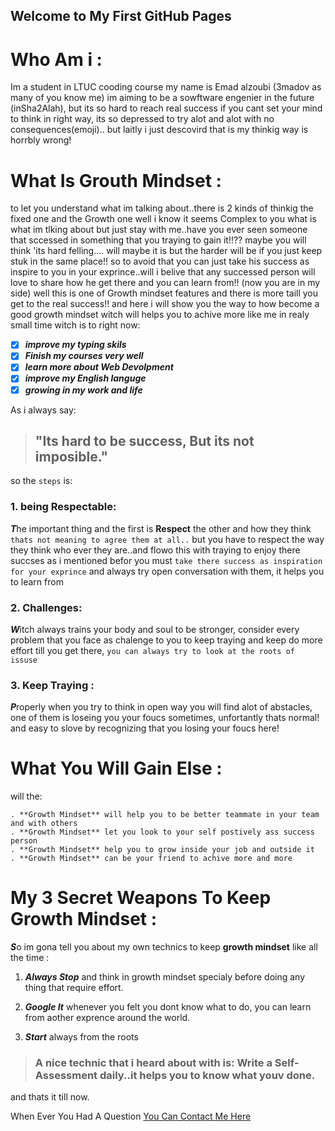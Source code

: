## Welcome to My First GitHub Pages

# Who Am i :

Im a student in LTUC cooding course my name is Emad alzoubi (3madov as many of you know me)
im aiming to be a sowftware engenier in the future (inSha2Alah), but its so hard to reach real success if you cant set your mind to think in right way, its so depressed to try alot and alot with no consequences(emoji).. but laitly i just descovird that is my thinkig way is horrbly wrong!

# What Is Grouth Mindset :
to let you understand what im talking about..there is 2 kinds of thinkig the fixed one and the Growth one well i know it seems Complex to you what is what im tlking about but just stay with me..have you ever seen someone that sccessed in something that you traying to gain it!!?? maybe you will think 'its hard felling.... will maybe it is but the harder will be if you just keep stuk in the same place!!
so to avoid that you can just take his success as inspire to you in your exprince..will i belive that any successed person will love to share how he get there and you can learn from!! (now you are in my side) well this is one of Growth mindset features and there is more taill you get to the real success!!
and here i will show you the way to how become a good growth mindset witch will helps you to achive more like me in realy small time
witch is to right now:

- [x] ***improve my typing skils***
- [x] ***Finish my courses very well***
- [x] ***learn more about Web Devolpment***
- [x] ***improve my English languge***
- [x] ***growing in my work and life***

As i always say:
>## "Its hard to be success, But its not imposible."

so the `steps` is:

### 1. being Respectable:
***T***he important thing and the first is **Respect** the other and how they think `thats not meaning to agree them at all..`
 but you have to respect the way they think who ever they are..and flowo this with traying to enjoy there succses as i mentioned befor you must `take there success as inspiration for your exprince` and always try open conversation with them, it helps you to learn from

### 2. Challenges:
***W***itch always trains your body and soul to be stronger, consider every problem that you face as chalenge to you to keep traying and keep do more effort till you get there, `you can always try to look at the roots of issuse` 

### 3. Keep Traying :
***P***roperly when you try to think in open way you will find alot of abstacles, one of them is loseing you your foucs sometimes, unfortantly thats normal! and easy to slove by recognizing that you losing your foucs here!

# What You Will Gain Else :
will the:
```
. **Growth Mindset** will help you to be better teammate in your team and with others
. **Growth Mindset** let you look to your self postively ass success person
. **Growth Mindset** help you to grow inside your job and outside it
. **Growth Mindset** can be your friend to achive more and more
```

# My 3 Secret Weapons To Keep **Growth Mindset** :

***S***o im gona tell you about my own technics to keep **growth mindset** like all the time :
1. ***Always Stop*** and think in growth mindset specialy before doing any thing that require effort.

2. ***Google It*** whenever you felt you dont know what to do, you can learn from aother exprence around the world.

3. ***Start*** always from the roots

>### A nice technic that i heard about with is: Write a **Self-Assessment** daily..it helps you to know what youv done.

and thats it till now.










When Ever You Had A Question [You Can Contact Me Here](https://github.com/3madov-77)

